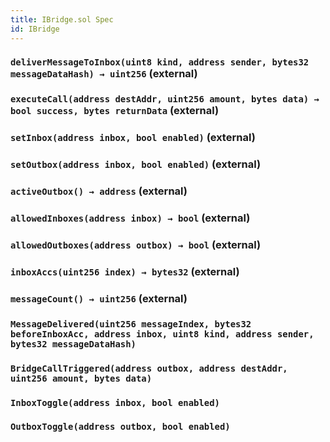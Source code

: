 ```yaml
---
title: IBridge.sol Spec
id: IBridge
---
```


### `deliverMessageToInbox(uint8 kind, address sender, bytes32 messageDataHash) → uint256` (external)

### `executeCall(address destAddr, uint256 amount, bytes data) → bool success, bytes returnData` (external)

### `setInbox(address inbox, bool enabled)` (external)

### `setOutbox(address inbox, bool enabled)` (external)

### `activeOutbox() → address` (external)

### `allowedInboxes(address inbox) → bool` (external)

### `allowedOutboxes(address outbox) → bool` (external)

### `inboxAccs(uint256 index) → bytes32` (external)

### `messageCount() → uint256` (external)

### `MessageDelivered(uint256 messageIndex, bytes32 beforeInboxAcc, address inbox, uint8 kind, address sender, bytes32 messageDataHash)`

### `BridgeCallTriggered(address outbox, address destAddr, uint256 amount, bytes data)`

### `InboxToggle(address inbox, bool enabled)`

### `OutboxToggle(address outbox, bool enabled)`
